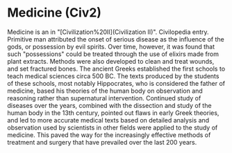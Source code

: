 # Medicine (Civ2)

 Medicine is an in "[Civilization%20II](Civilization II)".
Civilopedia entry.
Primitive man attributed the onset of serious disease as the influence of the gods, or possession by evil spirits. Over time, however, it was found that such "possessions" could be treated through the use of elixirs made from plant extracts. Methods were also developed to clean and treat wounds, and set fractured bones. The ancient Greeks established the first schools to teach medical sciences circa 500 BC. The texts produced by the students of these schools, most notably Hippocrates, who is considered the father of medicine, based his theories of the human body on observation and reasoning rather than supernatural intervention. Continued study of diseases over the years, combined with the dissection and study of the human body in the 13th century, pointed out flaws in early Greek theories, and led to more accurate medical texts based on detailed analysis and observation used by scientists in other fields were applied to the study of medicine. This paved the way for the increasingly effective methods of treatment and surgery that have prevailed over the last 200 years.